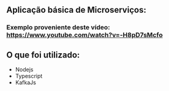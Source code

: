 ## Aplicação básica de Microserviços:
### Exemplo proveniente deste vídeo: https://www.youtube.com/watch?v=-H8pD7sMcfo

## O que foi utilizado:
- Nodejs
- Typescript
- KafkaJs
